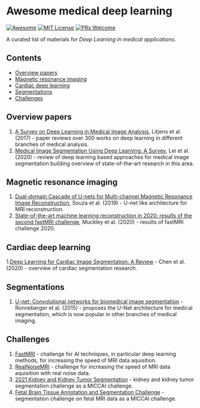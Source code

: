 # Awesome medical deep learning

[![Awesome](https://cdn.rawgit.com/sindresorhus/awesome/d7305f38d29fed78fa85652e3a63e154dd8e8829/media/badge.svg)](https://github.com/sindresorhus/awesome) [![MIT License](https://img.shields.io/badge/license-MIT-brightgreen.svg)](https://opensource.org/licenses/MIT)
[![PRs Welcome](https://img.shields.io/badge/PRs-welcome-brightgreen.svg)](http://makeapullrequest.com)

A curated list of materials for *Deep Learning in medical applications*.

## Contents

- [Overview papers](#overview-papers)
- [Magnetic resonance imaging](#magnetic-resonance-imaging)
- [Cardiac deep learning](#cardiac-deep-learning)
- [Segmentations](#segmentations)
- [Challenges](#challenges)

## Overview papers
1. [A Survey on Deep Learning in Medical Image Analysis](https://arxiv.org/pdf/1702.05747.pdf), Litjens et al. (2017) - paper reviews over 300 works on deep learning in different branches of medical analysis.
2. [Medical Image Segmentation Using Deep Learning: A Survey](https://arxiv.org/pdf/2009.13120.pdf), Lei et al. (2020) - review of deep learning based approaches for medical image segmentation building overview of state-of-the-art research in this area.

## Magnetic resonance imaging
1. [Dual-domain Cascade of U-nets for Multi-channel Magnetic Resonance Image Reconstruction](https://arxiv.org/pdf/1911.01458.pdf), Souza et al. (2019) - U-net like architecture for MRI reconstruction.
2. [State-of-the-art machine learning reconstruction in 2020: results of the second fastMRI challenge](https://arxiv.org/pdf/2012.06318.pdf), Muckley et al. (2020) - results of fastMRI challenge 2020.

## Cardiac deep learning
1.[Deep Learning for Cardiac Image Segmentation: A Review](https://www.frontiersin.org/articles/10.3389/fcvm.2020.00025/full) - Chen et al. (2020) - overview of cardiac segmentation research.

## Segmentations
1. [U-net: Convolutional networks for biomedical image segmentation](https://arxiv.org/pdf/1505.04597.pdf) - Ronneberger et al. (2015) - proposes the U-Net architecture for medical segmentation, which is now popular in other branches of medical imaging.

## Challenges
1. [FastMRI](https://fastmri.org/) - challenge for AI techniques, in particular deep learning methods, for increasing the speed of MRI data aquisition.
2. [RealNoiseMRI](https://realnoisemri.grand-challenge.org/) - challenge for increasing the speed of MRI data aquisition with real noise data.
3. [2021 Kidney and Kidney Tumor Segmentation](https://zenodo.org/record/4674397#.YJ07POvRZQI) - kidney and kidney tumor segmentation challenge as a MICCAI challenge.
4. [Fetal Brain Tissue Annotation and Segmentation Challenge](https://feta-2021.grand-challenge.org/) - segmentation challenge on fetal MRI data as a MICCAI challenge.
